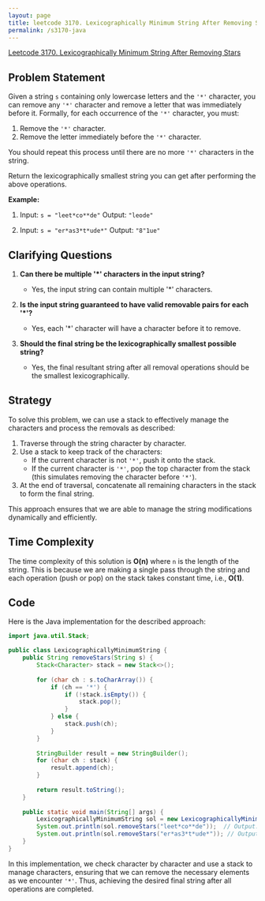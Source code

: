 ```yaml
---
layout: page
title: leetcode 3170. Lexicographically Minimum String After Removing Stars
permalink: /s3170-java
---
```

[Leetcode 3170. Lexicographically Minimum String After Removing Stars](https://algoadvance.github.io/algoadvance/l3170)
## Problem Statement

Given a string `s` containing only lowercase letters and the `'*'` character, you can remove any `'*'` character and remove a letter that was immediately before it. Formally, for each occurrence of the `'*'` character, you must:

1. Remove the `'*'` character.
2. Remove the letter immediately before the `'*'` character.

You should repeat this process until there are no more `'*'` characters in the string.

Return the lexicographically smallest string you can get after performing the above operations.

**Example:**

1. Input: `s = "leet*co**de"`
   Output: `"leode"`

2. Input: `s = "er*as3*t*ude*"`
   Output: `"8"1ue"`

## Clarifying Questions

1. **Can there be multiple '*' characters in the input string?**
   - Yes, the input string can contain multiple '*' characters.

2. **Is the input string guaranteed to have valid removable pairs for each '*'?**
   - Yes, each '*' character will have a character before it to remove.

3. **Should the final string be the lexicographically smallest possible string?**
   - Yes, the final resultant string after all removal operations should be the smallest lexicographically.

## Strategy

To solve this problem, we can use a stack to effectively manage the characters and process the removals as described:

1. Traverse through the string character by character.
2. Use a stack to keep track of the characters:
   - If the current character is not `'*'`, push it onto the stack.
   - If the current character is `'*'`, pop the top character from the stack (this simulates removing the character before `'*'`).
3. At the end of traversal, concatenate all remaining characters in the stack to form the final string.

This approach ensures that we are able to manage the string modifications dynamically and efficiently.

## Time Complexity

The time complexity of this solution is **O(n)** where `n` is the length of the string. This is because we are making a single pass through the string and each operation (push or pop) on the stack takes constant time, i.e., **O(1)**.

## Code

Here is the Java implementation for the described approach:

```java
import java.util.Stack;

public class LexicographicallyMinimumString {
    public String removeStars(String s) {
        Stack<Character> stack = new Stack<>();
        
        for (char ch : s.toCharArray()) {
            if (ch == '*') {
                if (!stack.isEmpty()) {
                    stack.pop();
                }
            } else {
                stack.push(ch);
            }
        }
        
        StringBuilder result = new StringBuilder();
        for (char ch : stack) {
            result.append(ch);
        }
        
        return result.toString();
    }
    
    public static void main(String[] args) {
        LexicographicallyMinimumString sol = new LexicographicallyMinimumString();
        System.out.println(sol.removeStars("leet*co**de"));  // Output: "leode"
        System.out.println(sol.removeStars("er*as3*t*ude*")); // Output: "8ude"
    }
}
```

In this implementation, we check character by character and use a stack to manage characters, ensuring that we can remove the necessary elements as we encounter `'*'`. Thus, achieving the desired final string after all operations are completed.